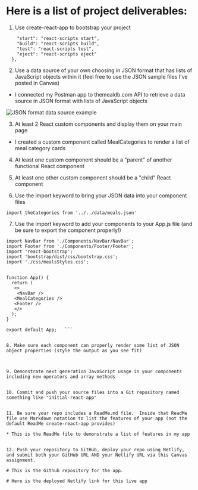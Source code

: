 
# Here is a list of project deliverables: 



1. Use create-react-app to bootstrap your project

```"scripts": {  
    "start": "react-scripts start",  
    "build": "react-scripts build",
    "test": "react-scripts test",
    "eject": "react-scripts eject"
  },
```




2. Use a data source of your own choosing in JSON format that has lists of JavaScript objects within it (feel free to use the JSON sample files I've posted in Canvas)

* I connected my Postman app to themealdb.com API to retrieve a data source in JSON format with lists of JavaScript objects 

![JSON format data source example](jsondata.PNG)


3. At least 2 React custom components and display them on your main page

* I created a custom component called MealCategories to render a list of meal category cards

4. At least one custom component should be a "parent" of another functional React component


5. At least one other custom component should be a "child" React component


6. Use the import keyword to bring your JSON data into your component files

`import theCategories from '../../data/meals.json'`


7. Use the import keyword to add your components to your App.js file (and be sure to export the component properly!)


``` import MealCategories from './Components/MealCategories/MealCategories'; 
import NavBar from './Components/NavBar/NavBar';
import Footer from './Components/Footer/Footer'; 
import 'react-bootstrap';
import 'bootstrap/dist/css/bootstrap.css';
import './css/mealsStyles.css'; 


function App() {
  return (
   <>
    <NavBar />
   <MealCategories />
   <Footer />
   </>
  );
}

export default App;   ```


8. Make sure each component can properly render some list of JSON object properties (style the output as you see fit)



9. Demonstrate next generation JavaScript usage in your components including new operators and array methods


10. Commit and push your source files into a Git repository named something like "initial-react-app"


11. Be sure your repo includes a ReadMe.md file.  Inside that ReadMe file use Markdown notation to list the features of your app (not the default ReadMe create-react-app provides)

* This is the ReadMe file to demonstrate a list of features in my app


12. Push your repository to GitHub, deploy your repo using Netlify, and submit both your GitHub URL AND your Netlify URL via this Canvas assignment.

# This is the Github repository for the app. 

# Here is the deployed Netlify link for this live app 
